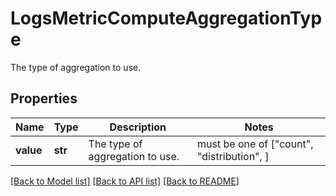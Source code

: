 # LogsMetricComputeAggregationType

The type of aggregation to use.

## Properties
Name | Type | Description | Notes
------------ | ------------- | ------------- | -------------
**value** | **str** | The type of aggregation to use. |  must be one of ["count", "distribution", ]

[[Back to Model list]](README.md#documentation-for-models) [[Back to API list]](README.md#documentation-for-api-endpoints) [[Back to README]](README.md)


